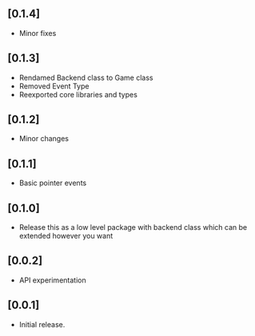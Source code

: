 ## [0.1.4]

- Minor fixes

## [0.1.3]

- Rendamed Backend class to Game class
- Removed Event Type
- Reexported core libraries and types

## [0.1.2]

- Minor changes

## [0.1.1]

- Basic pointer events

## [0.1.0]

- Release this as a low level package with backend class which can be extended however you want

## [0.0.2]

- API experimentation

## [0.0.1]

- Initial release.
